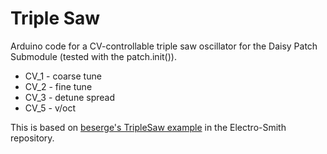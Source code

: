 # Triple Saw

Arduino code for a CV-controllable triple saw oscillator for the Daisy Patch Submodule (tested with the patch.init()).

- CV_1 - coarse tune
- CV_2 - fine tune
- CV_3 - detune spread
- CV_5 - v/oct

This is based on [beserge's TripleSaw example](https://github.com/electro-smith/DaisyDuino/tree/master/examples/Patch%20SM/TripleSaw) in the Electro-Smith repository.
